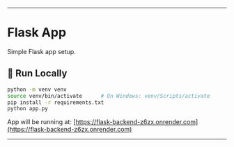 ---

# Flask App

Simple Flask app setup.

## 🚀 Run Locally

```bash
python -m venv venv
source venv/bin/activate      # On Windows: venv/Scripts/activate
pip install -r requirements.txt
python app.py
```

App will be running at: [https://flask-backend-z6zx.onrender.com](https://flask-backend-z6zx.onrender.com)

---